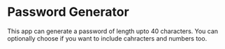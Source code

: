 # Password Generator

This app can generate a password of length upto 40 characters.
You can optionally choose if you want to include cahracters and numbers too.
